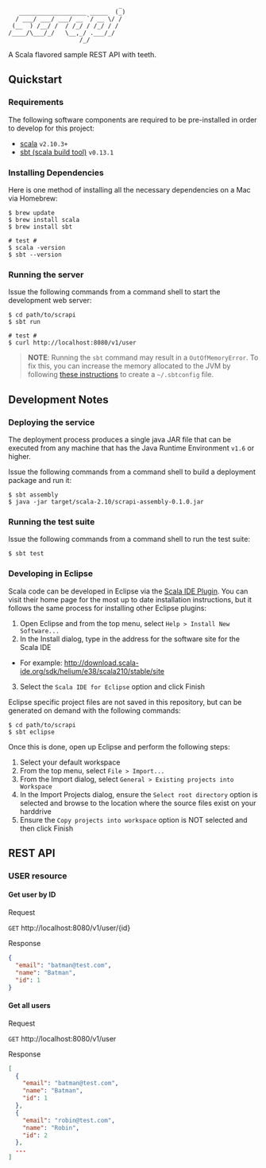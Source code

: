 ```
                               _ 
   ___________________ _____  (_)
  / ___/ ___/ ___/ __ `/ __ \/ / 
 (__  ) /__/ /  / /_/ / /_/ / /  
/____/\___/_/   \__,_/ .___/_/   
                    /_/          
```

A Scala flavored sample REST API with teeth.

## Quickstart

### Requirements

The following software components are required to be pre-installed in order to develop for this project:

* [scala](http://www.scala-lang.org/) `v2.10.3+`
* [sbt (scala build tool)](http://www.scala-sbt.org/) `v0.13.1`

### Installing Dependencies

Here is one method of installing all the necessary dependencies on a Mac via Homebrew:

    $ brew update
    $ brew install scala
    $ brew install sbt
    
    # test #
    $ scala -version
    $ sbt --version

### Running the server

Issue the following commands from a command shell to start the development web server:

    $ cd path/to/scrapi
    $ sbt run
    
    # test #
    $ curl http://localhost:8080/v1/user

> **NOTE**: Running the `sbt` command may result in a `OutOfMemoryError`. To fix this, you can increase the memory allocated to the JVM by following [these instructions](http://suhinini.me/2012/07/16/error-during-sbt-execution-java-lang-outofmemoryerror-permgen-space/) to create a `~/.sbtconfig` file.

## Development Notes

### Deploying the service

The deployment process produces a single java JAR file that can be executed from any machine that has the Java Runtime Environment `v1.6` or higher.

Issue the following commands from a command shell to build a deployment package and run it:

    $ sbt assembly
    $ java -jar target/scala-2.10/scrapi-assembly-0.1.0.jar

### Running the test suite

Issue the following commands from a command shell to run the test suite:

    $ sbt test

### Developing in Eclipse

Scala code can be developed in Eclipse via the [Scala IDE Plugin](http://scala-ide.org/download/current.html). You can visit their home page for the most up to date installation instructions, but it follows the same process for installing other Eclipse plugins:

1. Open Eclipse and from the top menu, select `Help > Install New Software...`
2. In the Install dialog, type in the address for the software site for the Scala IDE
  * For example: http://download.scala-ide.org/sdk/helium/e38/scala210/stable/site
3. Select the `Scala IDE for Eclipse` option and click Finish

Eclipse specific project files are not saved in this repository, but can be generated on demand with the following commands:

    $ cd path/to/scrapi
    $ sbt eclipse
    
Once this is done, open up Eclipse and perform the following steps:

1. Select your default workspace
2. From the top menu, select `File > Import...`
3. From the Import dialog, select `General > Existing projects into Workspace`
4. In the Import Projects dialog, ensure the `Select root directory` option is selected and browse to the location where the source files exist on your harddrive
5. Ensure the `Copy projects into workspace` option is NOT selected and then click Finish

## REST API

### USER resource

#### Get user by ID

Request

`GET` http://localhost:8080/v1/user/{id}

Response

```json
{
  "email": "batman@test.com",
  "name": "Batman",
  "id": 1
}
```

#### Get all users

Request

`GET` http://localhost:8080/v1/user

Response

```json
[
  {
    "email": "batman@test.com",
    "name": "Batman",
    "id": 1
  },
  {
    "email": "robin@test.com",
    "name": "Robin",
    "id": 2
  },
  ...
]
```
